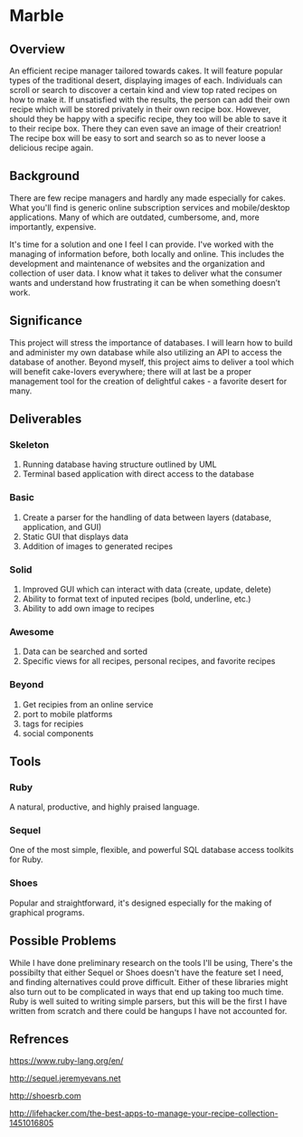# Marble

## Overview
An efficient recipe manager tailored towards cakes. It will feature popular types of the traditional desert, displaying images of each. Individuals can scroll or search to discover a certain kind and view top rated recipes on how to make it. If unsatisfied with the results, the person can add their own recipe which will be stored privately in their own recipe box. However, should they be happy with a specific recipe, they too will be able to save it to their recipe box. There they can even save an image of their creatrion! The recipe box will be easy to sort and search so as to never loose a delicious recipe again.

## Background
There are few recipe managers and hardly any made especially for cakes. What you'll find is generic online subscription services and mobile/desktop applications. Many of which are outdated, cumbersome, and, more importantly, expensive.

It's time for a solution and one I feel I can provide. I've worked with the managing of information before, both locally and online. This includes the development and maintenance of websites and the organization and collection of user data. I know what it takes to deliver what the consumer wants and understand how frustrating it can be when something doesn’t work.

## Significance
This project will stress the importance of databases. I will learn how to build and administer my own database while also utilizing an API to access the database of another. Beyond myself, this project aims to deliver a tool which will benefit cake-lovers everywhere; there will at last be a proper management tool for the creation of delightful cakes - a favorite desert for many.

## Deliverables
### Skeleton
  1. Running database having structure outlined by UML
  2. Terminal based application with direct access to the database
### Basic
  1. Create a parser for the handling of data between layers (database, application, and GUI)
  2. Static GUI that displays data
  3. Addition of images to generated recipes
### Solid
  1. Improved GUI which can interact with data (create, update, delete)
  2. Ability to format text of inputed recipes (bold, underline, etc.)
  3. Ability to add own image to recipes
### Awesome
  1. Data can be searched and sorted
  2. Specific views for all recipes, personal recipes, and favorite recipes
### Beyond
  1. Get recipies from an online service
  2. port to mobile platforms
  3. tags for recipies
  4. social components

## Tools
### Ruby
A natural, productive, and highly praised language.
### Sequel
One of the most simple, flexible, and powerful SQL database access toolkits for Ruby.
### Shoes
Popular and straightforward, it's designed especially for the making of graphical programs.

## Possible Problems
While I have done preliminary research on the tools I'll be using, There's the possibilty that either Sequel or Shoes doesn't have the feature set I need, and finding alternatives could prove difficult. Either of these libraries might also turn out to be complicated in ways that end up taking too much time. Ruby is well suited to writing simple parsers, but this will be the first I have written from scratch and there could be hangups I have not accounted for.

## Refrences
https://www.ruby-lang.org/en/

http://sequel.jeremyevans.net

http://shoesrb.com

http://lifehacker.com/the-best-apps-to-manage-your-recipe-collection-1451016805
